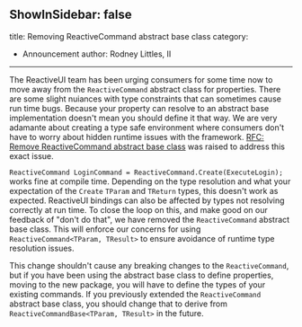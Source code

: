 ShowInSidebar: false
---
title: Removing ReactiveCommand abstract base class
category: 
  - Announcement
author: Rodney Littles, II
---

The ReactiveUI team has been urging consumers for some time now to move away from the `ReactiveCommand` abstract class for properties.  There are some slight nuiances with type constraints that can sometimes cause run time bugs.  Because your property can resolve to an abstract base implementation doesn't mean you should define it that way.  We are very adamante about creating a type safe environment where consumers don't have to worry about hidden runtime issues with the framework. [RFC: Remove ReactiveCommand abstract base class](https://github.com/reactiveui/rfcs/issues/19) was raised to address this exact issue.

`ReactiveCommand LoginCommand = ReactiveCommand.Create(ExecuteLogin);` works fine at compile time.  Depending on the type resolution and what your expectation of the `Create` `TParam` and `TReturn` types, this doesn't work as expected.  ReactiveUI bindings can also be affected by types not resolving correctly at run time.  To close the loop on this, and make good on our feedback of "don't do that", we have removed the `ReactiveCommand` abstract base class.  This will enforce our concerns for using `ReactiveCommand<TParam, TResult>` to ensure avoidance of runtime type resolution issues.

This change shouldn't cause any breaking changes to the `ReactiveCommand`, but if you have been using the abstract base class to define properties, moving to the new package, you will have to define the types of your existing commands.  If you previously extended the `ReactiveCommand` abstract base class, you should change that to derive from `ReactiveCommandBase<TParam, TResult>` in the future.
